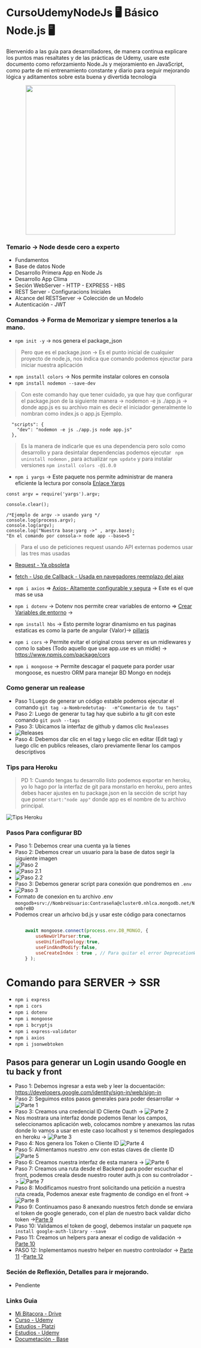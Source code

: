 # CursoUdemyNodeJs 🖥️ Básico Node.js 🖥️ 
Bienvenido a las guía para desarrolladores, de manera continua explicare los puntos mas resaltates y de las prácticas de Udemy, usare este documento como reforzamiento Node.Js y mejoramiento en JavaScript, como parte de mi entrenamiento constante y diario para seguir mejorando lógica y aditamentos sobre esta buena y divertida tecnología

<p align="center"><a href="https://github.com/LeoSan/CursoUdemyNodeJs" 
                     target="_blank"><img src="https://upload.wikimedia.org/wikipedia/commons/d/d9/Node.js_logo.svg" width="400"></a></p>

### Temario -> Node desde cero a experto 

- Fundamentos
- Base de datos Node
- Desarrollo Primera App en Node Js
- Desarrollo App Clima
- Seción WebServer - HTTP - EXPRESS - HBS 
- REST Server - Configuracions Iniciales
- Alcance del RESTServer -> Colección de un Modelo
- Autenticación - JWT 

### Comandos -> Forma de Memorizar y siempre tenerlos a la mano. 

- `npm init -y` -> nos genera el package_json
> Pero que es el package.json -> Es el punto inicial de cualquier proyecto de node.js, nos indica que comando podemos ejeuctar para iniciar nuestra aplicación 
- `npm install colors` -> Nos permite instalar colores en consola 
- `npm install nodemon --save-dev` 
> Con este comando hay que tener cuidado, ya que hay que configurar el package.json de la siguiente manera ->  nodemon -e js ./app.js -> donde app.js es su archivo main es decir el iniciador generalmente lo nombran como index.js o app.js Ejemplo. 
```
  "scripts": {
    "dev": "nodemon -e js ./app.js node app.js"
  },
```

> Es la manera de indicarle que es una dependencia pero solo como desarrollo y para desintalar dependencias podemos ejecutar ` npm uninstall nodemon` , para actualizar `npm update` y para instalar versiones `npm install colors -@1.0.0` 
> 
- `npm i yargs` -> Este paquete nos permite administrar de manera eficiente la lectura por consola [Enlace Yargs](http://yargs.js.org/)

```javascripts
const argv = require('yargs').argv;

console.clear();

/*Ejemplo de argv -> usando yarg */
console.log(process.argv); 
console.log(argv); 
console.log("Nuestra base:yarg ->" , argv.base); 
"En el comando por consola-> node app --base=5 "
```

>Para el uso de peticiones request usando API externas podemos usar las tres mas usadas 
- [Request - Ya obsoleta](https://www.npmjs.com/package/request) 
- [fetch - Usp de Callback - Usada en navegadores reemplazo del ajax](https://www.npmjs.com/package/fetch)
- `npm i axios`  => [Axios- Altamente configurable y segura](https://www.npmjs.com/package/axios) -> Este es el que mas se usa 

- `npm i dotenv` -> Dotenv  nos permite crear variables de entorno  => [Crear Variables de entorno](https://www.npmjs.com/package/dotenv)  -> 
- `npm install hbs` -> Esto permite lograr dinamismo en tus paginas estaticas es como la parte de angular {Valor}-> [pillarjs](https://github.com/pillarjs/hbs) 
- `npm i cors` -> Permite evitar el original cross server es un midlewares y como lo sabes (Todo aquello que use app.use es un midle)  -> https://www.npmjs.com/package/cors
- `npm i mongoose` -> Permite descagar el paquete para porder usar mongoose, es nuestro ORM para manejar BD Mongo en nodejs 



### Como generar un realease 
- Paso 1:Luego de generar un código estable podemos ejecutar el comando `git tag -a-Nombredetutag-  -m"Comentario de tu tags"`
- Paso 2: Luego de generar tu tag hay que subirlo a tu git con este comando `git push --tags`
- Paso 3: Ubicamos la interfaz de  github y damos clic `Realeases` 
- ![Releases](https://github.com/LeoSan/CursoUdemyNodeJs/blob/main/07-restserver/public/release01.png)
- Paso 4: Debemos dar clic en el tag y luego clic en editar (Edit tag) y luego clic en publics releases, claro previamente llenar los campos descriptivos 

### Tips para Heroku
 >PD 1: Cuando tengas tu desarrollo listo podemos exportar en heroku, yo lo hago por la interfaz de git para monstarlo en heroku, pero antes debes hacer ajustes en tu package.json 
 >en la sección de script hay que poner `start:"node app"` donde app es el nombre de tu archivo principal. 

![Tips Heroku](https://github.com/LeoSan/CursoUdemyNodeJs/blob/main/07-restserver/public/TipsHeroku.png)

### Pasos Para configurar BD
- Paso 1: Debemos crear una cuenta ya la tienes 
- Paso 2: Debemos crear un usuario para la base de datos segir la siguiente imagen 
- ![Paso 2](https://github.com/LeoSan/CursoUdemyNodeJs/blob/main/07-restserver/public/MongoDB001.png)
- ![Paso 2.1](https://github.com/LeoSan/CursoUdemyNodeJs/blob/main/07-restserver/public/MongoDB002.png)
- ![Paso 2.2](https://github.com/LeoSan/CursoUdemyNodeJs/blob/main/07-restserver/public/MongoDB003.png)
- Paso 3: Debemos generar script para conexión que pondremos en `.env`
- ![Paso 3](https://github.com/LeoSan/CursoUdemyNodeJs/blob/main/07-restserver/public/MongoDB004.png)
- Formato de conexion en tu archivo .env  `mongodb+srv://NombreUsuario:Contraseña@cluster0.nhlca.mongodb.net/NombreBD`
- Podemos crear un arhcivo bd.js y usar este código para conectarnos 
```javascript  

       await mongoose.connect(process.env.DB_MONGO, {
           useNewUrlParser:true,
           useUnifiedTopology:true,
           useFindAndModify:false,
           useCreateIndex : true , // Para quitar el error DeprecationWarning: collection.ensureInd 
       } );

```

# Comando para SERVER -> SSR 
- `npm i express`  
- `npm i cors`  
- `npm i dotenv` 
- `npm i mongoose` 
- `npm i bcryptjs` 
- `npm i express-validator` 
- `npm i axios` 
- `npm i jsonwebtoken`



## Pasos para generar un Login usando Google en tu back y front 

- Paso 1: Debemos ingresar a esta  web y leer la docuentación: https://developers.google.com/identity/sign-in/web/sign-in
- Paso 2: Seguimos estos pasos generales para poder desarrollar -> ![Parte 1](https://github.com/LeoSan/CursoUdemyNodeJs/blob/main/Infografias/Google_002.png)
- Paso 3: Creamos una credencial ID Cliente Oauth ->   ![Parte 2](https://github.com/LeoSan/CursoUdemyNodeJs/tree/main/Infografias/Google_001.png)
- Nos mostrara una interfaz donde podemos llenar los campos, seleccionamos aplicación web, colocamos nombre y anexamos las rutas donde lo vamos a usar en este caso localhost y si tenemos desplegados en heroku -> ![Parte 3](https://github.com/LeoSan/CursoUdemyNodeJs/tree/main/Infografias/Google_003.png)
- Paso 4: Nos genera los Token o Cliente ID ![Parte 4](https://github.com/LeoSan/CursoUdemyNodeJs/tree/main/Infografias/Google_004.png)
- Paso 5: Alimentamos nuestro .env con estas claves de cliente ID ![Parte 5](https://github.com/LeoSan/CursoUdemyNodeJs/tree/main/Infografias/Google_005.png)
- Paso 6: Creamos nuestra interfaz de esta manera -> ![Parte 6](https://github.com/LeoSan/CursoUdemyNodeJs/tree/main/Infografias/Google_006.png) 
- Paso 7: Creamos una ruta desde el Backend para poder escuchar el front, podemos creala desde nuestro router auth.js con su controlador   -> ![Parte 7](https://github.com/LeoSan/CursoUdemyNodeJs/tree/main/Infografias/Google_007.png) 
- Paso 8: Modificamos nuestro front solicitando una petición a nuestra ruta creada, Podemos anexar este fragmento de condigo en el front ->   ![Parte 8](https://github.com/LeoSan/CursoUdemyNodeJs/tree/main/Infografias/Google_008.png) 
- Paso 9: Continuamos paso 8 anexando nuestros fetch donde se enviara el token de google generado, con el plan de nuestro back validar dicho token ->[Parte 9](https://github.com/LeoSan/CursoUdemyNodeJs/tree/main/Infografias/Google_009.png) 
- Paso 10: Validamos el token de googl, debemos instalar un paquete `npm install google-auth-library --save`
- Paso 11: Creamos un helpers para anexar el codigo de validación -> [Parte 10](https://github.com/LeoSan/CursoUdemyNodeJs/tree/main/Infografias/Google_010.png) 
- PASO 12: Inplementamos nuestro helper en nuestro controlador -> [Parte 11](https://github.com/LeoSan/CursoUdemyNodeJs/tree/main/Infografias/Google_011.png) 
-[Parte 12](https://github.com/LeoSan/CursoUdemyNodeJs/tree/main/Infografias/Google_012.png)



### Seción de Reflexión, Detalles para ir mejorando. 
- Pendiente

### Links Guia 

- [Mi Bitacora - Drive ](https://docs.google.com/document/d/1KKjhdE4BX2Ooo8BxXNn3nWTgsLwnpuGkqZlzLJT8Zuk/edit#heading=h.o9v8so11ee13)
- [Curso - Udemy ](https://www.udemy.com/course/node-de-cero-a-experto/)
- [Estudios - Platzi](https://platzi.com/p/LEONARDCUENCA/)
- [Estudios - Udemy](https://www.udemy.com/user/leonard-cuenca-roa/)
- [Documetación - Base](https://pandao.github.io/editor.md/en.html)





